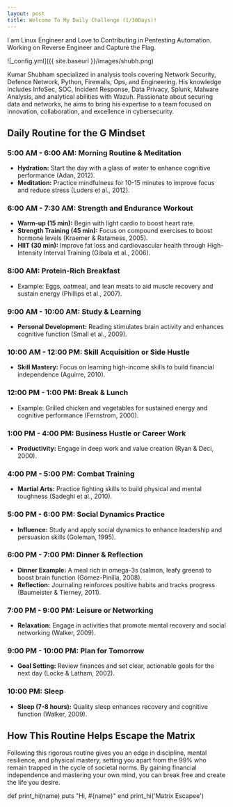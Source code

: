 ```yaml
---
layout: post
title: Welcome To My Daily Challenge (1/30Days)!
---
```


I am Linux Engineer and Love to Contributing in Pentesting  Automation. Working on  Reverse Engineer and Capture the Flag.

![_config.yml]({{ site.baseurl }}/images/shubh.png)

Kumar Shubham specialized in analysis tools covering Network Security, Defence Network, Python, Firewalls, Ops, and Engineering. His knowledge includes InfoSec, SOC, Incident Response, Data Privacy, Splunk, Malware Analysis, and analytical abilities with Wazuh. Passionate about securing data and networks, he aims to bring his expertise to a team focused on innovation, collaboration, and excellence in cybersecurity.

## Daily Routine for the G Mindset

### 5:00 AM - 6:00 AM: Morning Routine & Meditation
- **Hydration:** Start the day with a glass of water to enhance cognitive performance (Adan, 2012).
- **Meditation:** Practice mindfulness for 10-15 minutes to improve focus and reduce stress (Luders et al., 2012).

### 6:00 AM - 7:30 AM: Strength and Endurance Workout
- **Warm-up (15 min):** Begin with light cardio to boost heart rate.
- **Strength Training (45 min):** Focus on compound exercises to boost hormone levels (Kraemer & Ratamess, 2005).
- **HIIT (30 min):** Improve fat loss and cardiovascular health through High-Intensity Interval Training (Gibala et al., 2006).

### 8:00 AM: Protein-Rich Breakfast
- Example: Eggs, oatmeal, and lean meats to aid muscle recovery and sustain energy (Phillips et al., 2007).

### 9:00 AM - 10:00 AM: Study & Learning
- **Personal Development:** Reading stimulates brain activity and enhances cognitive function (Small et al., 2009).

### 10:00 AM - 12:00 PM: Skill Acquisition or Side Hustle
- **Skill Mastery:** Focus on learning high-income skills to build financial independence (Aguirre, 2010).

### 12:00 PM - 1:00 PM: Break & Lunch
- Example: Grilled chicken and vegetables for sustained energy and cognitive performance (Fernstrom, 2000).

### 1:00 PM - 4:00 PM: Business Hustle or Career Work
- **Productivity:** Engage in deep work and value creation (Ryan & Deci, 2000).

### 4:00 PM - 5:00 PM: Combat Training
- **Martial Arts:** Practice fighting skills to build physical and mental toughness (Sadeghi et al., 2010).

### 5:00 PM - 6:00 PM: Social Dynamics Practice
- **Influence:** Study and apply social dynamics to enhance leadership and persuasion skills (Goleman, 1995).

### 6:00 PM - 7:00 PM: Dinner & Reflection
- **Dinner Example:** A meal rich in omega-3s (salmon, leafy greens) to boost brain function (Gómez-Pinilla, 2008).
- **Reflection:** Journaling reinforces positive habits and tracks progress (Baumeister & Tierney, 2011).

### 7:00 PM - 9:00 PM: Leisure or Networking
- **Relaxation:** Engage in activities that promote mental recovery and social networking (Walker, 2009).

### 9:00 PM - 10:00 PM: Plan for Tomorrow
- **Goal Setting:** Review finances and set clear, actionable goals for the next day (Locke & Latham, 2002).

### 10:00 PM: Sleep
- **Sleep (7-8 hours):** Quality sleep enhances recovery and cognitive function (Walker, 2009).

## How This Routine Helps Escape the Matrix

Following this rigorous routine gives you an edge in discipline, mental resilience, and physical mastery, setting you apart from the 99% who remain trapped in the cycle of societal norms. By gaining financial independence and mastering your own mind, you can break free and create the life you desire.

def print_hi(name)
  puts "Hi, #{name}"
end
print_hi('Matrix Escapee')

